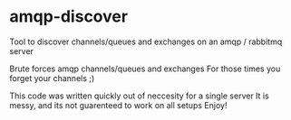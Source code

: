 amqp-discover
=============

Tool to discover channels/queues and exchanges on an amqp / rabbitmq server

Brute forces amqp channels/queues and exchanges
For those times you forget your channels ;)

This code was written quickly out of neccesity for a single server
It is messy, and its not guarenteed to work on all setups
Enjoy!
